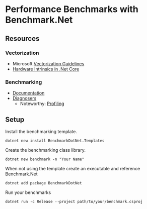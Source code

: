 # Performance Benchmarks with Benchmark.Net

## Resources

### Vectorization

- Microsoft [Vectorization Guidelines](https://github.com/dotnet/runtime/blob/main/docs/coding-guidelines/vectorization-guidelines.md)
- [Hardware Intrinsics in .Net Core](https://devblogs.microsoft.com/dotnet/hardware-intrinsics-in-net-core/)

### Benchmarking

- [Documentation](https://benchmarkdotnet.org/articles/overview.html)
- [Diagnosers](https://benchmarkdotnet.org/articles/configs/diagnosers.html)
  - Noteworthy: [Profiling](https://wojciechnagorski.com/2020/04/cross-platform-profiling-.net-code-with-benchmarkdotnet/)

## Setup

Install the benchmarking template.

```shell
dotnet new install BenchmarkDotNet.Templates
```

Create the benchmarking class library.

```shell
dotnet new benchmark -n "Your Name"
```

When not using the template create an executable and reference Benchmark.Net

```shell
dotnet add package BenchmarkDotNet
```

Run your benchmarks

```shell
dotnet run -c Release --project path/to/your/benchmark.csproj
```
